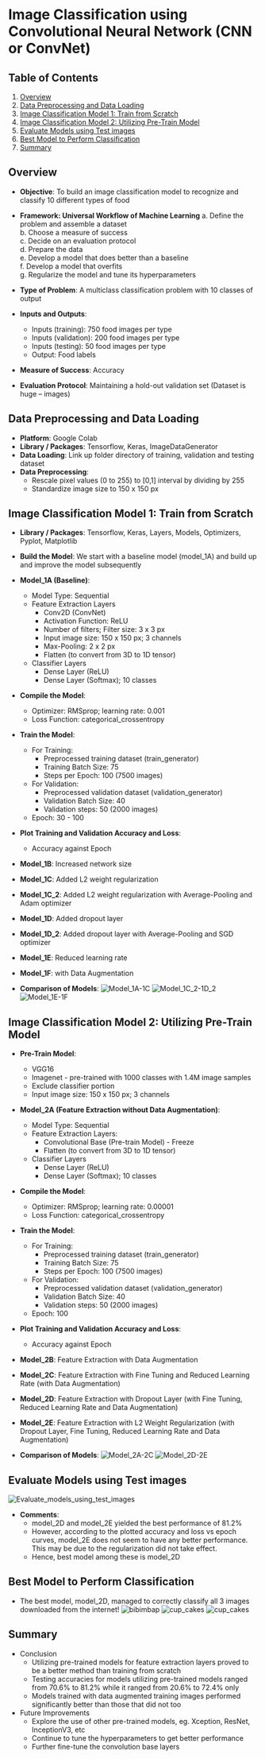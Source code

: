 # Image Classification using Convolutional Neural Network (CNN or ConvNet)

## Table of Contents
1. [Overview](README.md#overview)
2. [Data Preprocessing and Data Loading](README.md#data-preprocessing-and-data-loading)
3. [Image Classification Model 1: Train from Scratch](README.md#image-classification-model-1-train-from-scratch)
4. [Image Classification Model 2: Utilizing Pre-Train Model](README.md#image-classification-model-2-utilizing-pre-train-model)
5. [Evaluate Models using Test images](README.md#evaluate-models-using-test-images)
6. [Best Model to Perform Classification](README.md#best-model-to-perform-classification)
7. [Summary](README.md#summary)


## Overview
* **Objective**: To build an image classification model to recognize and classify 10 different types of food
* **Framework: Universal Workflow of Machine Learning**
    a. Define the problem and assemble a dataset<br>
    b. Choose a measure of success<br>
    c. Decide on an evaluation protocol<br>
    d. Prepare the data<br>
    e. Develop a model that does better than a baseline<br>
    f. Develop a model that overfits<br>
    g. Regularize the model and tune its hyperparameters<br>
    
* **Type of Problem**: A multiclass classification problem with 10 classes of output
* **Inputs and Outputs**:
    * Inputs (training): 750 food images per type
    * Inputs (validation): 200 food images per type
    * Inputs (testing): 50 food images per type
    * Output: Food labels<br>
* **Measure of Success**: Accuracy
* **Evaluation Protocol**: Maintaining a hold-out validation set (Dataset is huge – images)

## Data Preprocessing and Data Loading
* **Platform**: Google Colab
* **Library / Packages**: Tensorflow, Keras, ImageDataGenerator
* **Data Loading**: Link up folder directory of training, validation and testing dataset
* **Data Preprocessing**: 
    * Rescale pixel values (0 to 255) to [0,1] interval by dividing by 255
    * Standardize image size to 150 x 150 px
  
## Image Classification Model 1: Train from Scratch
* **Library / Packages**: Tensorflow, Keras, Layers, Models, Optimizers, Pyplot, Matplotlib 
* **Build the Model**: We start with a baseline model (model_1A) and build up and improve the model subsequently
* **Model_1A (Baseline)**:
    * Model Type: Sequential
    * Feature Extraction Layers
      * Conv2D (ConvNet)
      * Activation Function: ReLU
      * Number of filters; Filter size: 3 x 3 px
      * Input image size: 150 x 150 px; 3 channels
      * Max-Pooling: 2 x 2 px
      * Flatten (to convert from 3D to 1D tensor)
    * Classifier Layers
      * Dense Layer (ReLU)
      * Dense Layer (Softmax); 10 classes 
* **Compile the Model**:
    * Optimizer: RMSprop; learning rate: 0.001
    * Loss Function: categorical_crossentropy
* **Train the Model**:
    * For Training: 
      * Preprocessed training dataset (train_generator)
      * Training Batch Size: 75
      * Steps per Epoch: 100 (7500 images)
    * For Validation: 
      * Preprocessed validation dataset (validation_generator)
      * Validation Batch Size: 40
      * Validation steps: 50 (2000 images)
    * Epoch: 30 - 100
* **Plot Training and Validation Accuracy and Loss**:
    * Accuracy against Epoch

* **Model_1B**: Increased network size
* **Model_1C**: Added L2 weight regularization
* **Model_1C_2**: Added L2 weight regularization with Average-Pooling and Adam optimizer
* **Model_1D**: Added dropout layer
* **Model_1D_2**: Added dropout layer with Average-Pooling and SGD optimizer
* **Model_1E**: Reduced learning rate
* **Model_1F**: with Data Augmentation

* **Comparison of Models**:
![Model_1A-1C](viz/Model_1A-1C.JPG)
![Model_1C_2-1D_2](viz/Model_1C_2-1D_2.JPG)
![Model_1E-1F](viz/Model_1E-1F.JPG)

## Image Classification Model 2: Utilizing Pre-Train Model
* **Pre-Train Model**:
    * VGG16
    * Imagenet - pre-trained with 1000 classes with 1.4M image samples
    * Exclude classifier portion
    * Input image size: 150 x 150 px; 3 channels
* **Model_2A (Feature Extraction without Data Augmentation)**: 
    * Model Type: Sequential
    * Feature Extraction Layers: 
      * Convolutional Base (Pre-train Model) - Freeze
      * Flatten (to convert from 3D to 1D tensor)
    * Classifier Layers
      * Dense Layer (ReLU)
      * Dense Layer (Softmax); 10 classes 
* **Compile the Model**:
    * Optimizer: RMSprop; learning rate: 0.00001
    * Loss Function: categorical_crossentropy
* **Train the Model**:
    * For Training: 
      * Preprocessed training dataset (train_generator)
      * Training Batch Size: 75
      * Steps per Epoch: 100 (7500 images)
    * For Validation: 
      * Preprocessed validation dataset (validation_generator)
      * Validation Batch Size: 40
      * Validation steps: 50 (2000 images)
    * Epoch: 100
* **Plot Training and Validation Accuracy and Loss**:
    * Accuracy against Epoch

* **Model_2B**: Feature Extraction with Data Augmentation
* **Model_2C**: Feature Extraction with Fine Tuning and Reduced Learning Rate (with Data Augmentation)
* **Model_2D**: Feature Extraction with Dropout Layer (with Fine Tuning, Reduced Learning Rate and Data Augmentation)
* **Model_2E**: Feature Extraction with L2 Weight Regularization (with Dropout Layer, Fine Tuning, Reduced Learning Rate and Data Augmentation)

* **Comparison of Models**:
![Model_2A-2C](viz/Model_2A-2C.JPG)
![Model_2D-2E](viz/Model_2D-2E.JPG)

## Evaluate Models using Test images
![Evaluate_models_using_test_images](viz/Evaluate_models_using_test_images.jpg)
* **Comments**:
    * model_2D and model_2E yielded the best performance of 81.2%
    * However, according to the plotted accuracy and loss vs epoch curves, model_2E does not seem to have any better performance. This may be due to the regularization did not take effect.
    * Hence, best model among these is model_2D

## Best Model to Perform Classification
* The best model, model_2D, managed to correctly classify all 3 images downloaded from the internet!
![bibimbap](viz/bibimbap.jpg)
![cup_cakes](viz/cup_cakes.jpg)
![cup_cakes](viz/cup_cakes.jpg)

## Summary
 * Conclusion
   * Utilizing pre-trained models for feature extraction layers proved to be a better method than training from scratch
   * Testing accuracies for models utilizing pre-trained models ranged from 70.6% to 81.2% while it ranged from 20.6% to 72.4% only
   * Models trained with data augmented training images performed significantly better than those that did not too
 * Future Improvements
   * Explore the use of other pre-trained models, eg. Xception, ResNet, InceptionV3, etc
   * Continue to tune the hyperparameters to get better performance
   * Further fine-tune the convolution base layers
